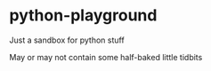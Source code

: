 # python-playground
Just a sandbox for python stuff

May or may not contain some half-baked little tidbits
